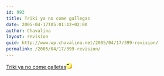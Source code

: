 ```yaml
---
id: 993
title: Triki ya no come gallegas
date: 2005-04-17T05:01:12+02:00
author: Chavalina
layout: revision
guid: http://www.wp.chavalina.net/2005/04/17/399-revision/
permalink: /2005/04/17/399-revision/
---
```

<a href="http://www.20minutos.es/noticia/16050/0/triki/galletas/carne/" target="_blank">Triki ya no come galletas</a>![emo](/imagenes/emoticonos/pensativo.gif)